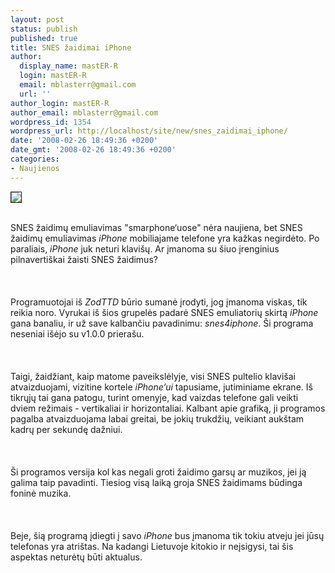 ```yaml
---
layout: post
status: publish
published: true
title: SNES žaidimai iPhone
author:
  display_name: mastER-R
  login: mastER-R
  email: mblasterr@gmail.com
  url: ''
author_login: mastER-R
author_email: mblasterr@gmail.com
wordpress_id: 1354
wordpress_url: http://localhost/site/new/snes_zaidimai_iphone/
date: '2008-02-26 18:49:36 +0200'
date_gmt: '2008-02-26 18:49:36 +0200'
categories:
- Naujienos
---
```

<div class="imgright"><img src="http://www.pocketgamer.co.uk/FCKEditorFiles/snes-iphone.jpg" border="1"></div>
<p><br>SNES žaidimų emuliavimas &quot;smarphone‘uose&quot; nėra naujiena, bet SNES žaidimų emuliavimas <i>iPhone</i> mobiliajame telefone yra kažkas negirdėto. Po paraliais, <i>iPhone</i> juk neturi klavišų. Ar įmanoma su šiuo įrenginius pilnavertiškai žaisti SNES žaidimus?<br />
<br><br />
<br>Programuotojai iš <i>ZodTTD</i> būrio sumanė įrodyti, jog įmanoma viskas, tik reikia noro. Vyrukai iš šios grupelės padarė SNES emuliatorių skirtą <i>iPhone</i> gana banaliu, ir už save kalbančiu pavadinimu: <i>snes4iphone</i>. Ši programa neseniai išėjo su v1.0.0 prierašu.<br />
<br><br />
<br>Taigi, žaidžiant, kaip matome paveikslėlyje, visi SNES pultelio klavišai atvaizduojami, vizitine kortele <i>iPhone’ui</i> tapusiame, jutiminiame ekrane. Iš tikrųjų tai gana patogu, turint omenyje, kad vaizdas telefone gali veikti dviem režimais - vertikaliai ir horizontaliai. Kalbant apie grafiką, ji programos pagalba atvaizduojama labai greitai, be jokių trukdžių, veikiant aukštam kadrų per sekundę dažniui.<br />
<br><br />
<br>Ši programos versija kol kas negali groti žaidimo garsų ar muzikos, jei ją galima taip pavadinti. Tiesiog visą laiką groja SNES žaidimams būdinga foninė muzika.<br />
<br><br />
<br>Beje, šią programą įdiegti į savo <i>iPhone</i> bus įmanoma tik tokiu atveju jei jūsų telefonas yra atrištas. Na kadangi Lietuvoje kitokio ir neįsigysi, tai šis aspektas neturėtų būti aktualus.<br />
<br></p>
